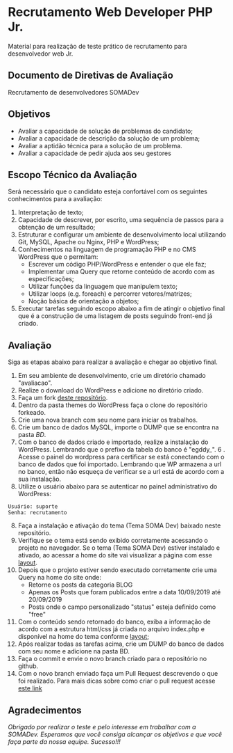 
# Recrutamento Web Developer PHP Jr.

Material para realização de teste prático de recrutamento para desenvolvedor web Jr.

## Documento de Diretivas de Avaliação

Recrutamento de desenvolvedores SOMADev

## Objetivos

- Avaliar a capacidade de solução de problemas do candidato;
- Avaliar a capacidade de descrição da solução de um problema;
- Avaliar a aptidão técnica para a solução de um problema.
- Avaliar a capacidade de pedir ajuda aos seu gestores

## Escopo Técnico da Avaliação

Será necessário que o candidato esteja confortável com os seguintes conhecimentos para a avaliação:

1. Interpretação de texto;
2. Capacidade de descrever, por escrito, uma sequência de passos para a obtenção de um resultado;
3. Estruturar e configurar um ambiente de desenvolvimento local utilizando Git, MySQL, Apache ou Nginx, PHP e WordPress;
4. Conhecimentos na linguagem de programação PHP e no CMS WordPress que o permitam:
    - Escrever um código PHP/WordPress e entender o que ele faz;
    - Implementar uma Query que retorne conteúdo de acordo com as especificações;
    - Utilizar funções da linguagem que manipulem texto;
    - Utilizar loops (e.g. foreach) e percorrer vetores/matrizes;
    - Noção básica de orientação a objetos;
5. Executar tarefas seguindo escopo abaixo a fim de atingir o objetivo final que é a construção de uma listagem de posts seguindo front-end já criado.

## Avaliação

Siga as etapas abaixo para realizar a avaliação e chegar ao objetivo final.

1. Em seu ambiente de desenvolvimento, crie um diretório chamado "avaliacao".
2. Realize o download do WordPress e adicione no diretório criado.
3. Faça um fork <a href="https://github.com/agenciasoma/recrutamento-developer" title="Repositório">deste repositório</a>.
4. Dentro da pasta themes do WordPress faça o clone do repositório forkeado.
2. Crie uma nova branch com seu nome para iniciar os trabalhos.
4. Crie um banco de dados MySQL, importe o DUMP que se encontra na pasta *BD*.
5. Com o banco de dados criado e importado, realize a instalação do WordPress. Lembrando que o prefixo da tabela do banco é "egddy_".
6 . Acesse o painel do wordpress para certificar se está conectando com o banco de dados que foi importado. Lembrando que WP armazena a url no banco, então não esqueça de verificar se a url está de acordo com a sua instalação.
7. Utilize o usuário abaixo para se autenticar no painel administrativo do WordPress:
```
Usuário: suporte
Senha: recrutamento
```
8. Faça a instalação e ativação do tema (Tema SOMA Dev) baixado neste repositório.
9. Verifique se o tema está sendo exibido corretamente acessando o projeto no navegador. Se o tema (Tema SOMA Dev) estiver instalado e ativado, ao acessar a home do site vai visualizar a página com esse [layout](https://prnt.sc/A4I5ItEbpZ0b).
10. Depois que o projeto estiver sendo executado corretamente crie uma Query na home do site onde:
    - Retorne os posts da categoria BLOG
    - Apenas os Posts que foram publicados entre a data 10/09/2019 até 20/09/2019
    - Posts onde o campo personalizado "status" esteja definido como "free"
11. Com o conteúdo sendo retornado do banco, exiba a informação de acordo com a estrutura html/css já criada no arquivo index.php e disponível na home do tema conforme [layout](https://prnt.sc/A4I5ItEbpZ0b);
12. Após realizar todas as tarefas acima, crie um DUMP do banco de dados com seu nome e adicione na pasta BD.
13. Faça o commit e envie o novo branch criado para o repositório no github.
14. Com o novo branch enviado faça um Pull Request descrevendo o que foi realizado. Para mais dicas sobre como criar o pull request acesse [este link](https://juliobitencourt.dev/como-criar-um-pull-request-perfeito/)

## Agradecimentos

*Obrigado por realizar o teste e pelo interesse em trabalhar com a SOMADev.
Esperamos que você consiga alcançar os objetivos e que você faça parte da nossa equipe.
Sucesso!!!*
